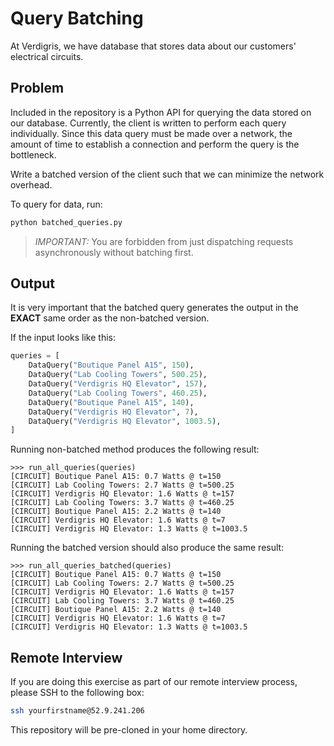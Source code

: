 # Query Batching

At Verdigris, we have database that stores data about our customers' electrical
circuits.

## Problem

Included in the repository is a Python API for querying the data stored on our
database. Currently, the client is written to perform each query individually.
Since this data query must be made over a network, the amount of time to
establish a connection and perform the query is the bottleneck.

Write a batched version of the client such that we can minimize the network
overhead.

To query for data, run:

```bash
python batched_queries.py
```

> *IMPORTANT:* You are forbidden from just dispatching requests asynchronously
without batching first.

## Output

It is very important that the batched query generates the output in the
**EXACT** same order as the non-batched version.

If the input looks like this:

```python
queries = [
    DataQuery("Boutique Panel A15", 150),
    DataQuery("Lab Cooling Towers", 500.25),
    DataQuery("Verdigris HQ Elevator", 157),
    DataQuery("Lab Cooling Towers", 460.25),
    DataQuery("Boutique Panel A15", 140),
    DataQuery("Verdigris HQ Elevator", 7),
    DataQuery("Verdigris HQ Elevator", 1003.5),
]
```

Running non-batched method produces the following result:

```
>>> run_all_queries(queries)
[CIRCUIT] Boutique Panel A15: 0.7 Watts @ t=150
[CIRCUIT] Lab Cooling Towers: 2.7 Watts @ t=500.25
[CIRCUIT] Verdigris HQ Elevator: 1.6 Watts @ t=157
[CIRCUIT] Lab Cooling Towers: 3.7 Watts @ t=460.25
[CIRCUIT] Boutique Panel A15: 2.2 Watts @ t=140
[CIRCUIT] Verdigris HQ Elevator: 1.6 Watts @ t=7
[CIRCUIT] Verdigris HQ Elevator: 1.3 Watts @ t=1003.5
```

Running the batched version should also produce the same result:

```
>>> run_all_queries_batched(queries)
[CIRCUIT] Boutique Panel A15: 0.7 Watts @ t=150
[CIRCUIT] Lab Cooling Towers: 2.7 Watts @ t=500.25
[CIRCUIT] Verdigris HQ Elevator: 1.6 Watts @ t=157
[CIRCUIT] Lab Cooling Towers: 3.7 Watts @ t=460.25
[CIRCUIT] Boutique Panel A15: 2.2 Watts @ t=140
[CIRCUIT] Verdigris HQ Elevator: 1.6 Watts @ t=7
[CIRCUIT] Verdigris HQ Elevator: 1.3 Watts @ t=1003.5
```

## Remote Interview

If you are doing this exercise as part of our remote interview process, please SSH to the following box:

```bash
ssh yourfirstname@52.9.241.206
```

This repository will be pre-cloned in your home directory.
